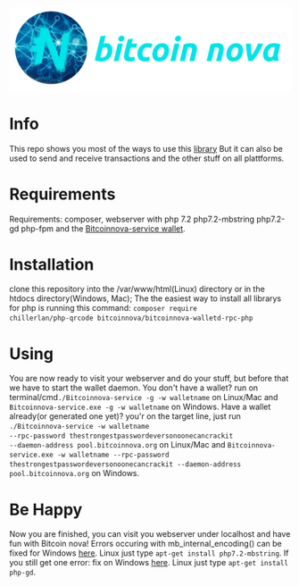 
<p align="center">
  <img src="/img/logo2.png">
</p>

# Info
This repo shows you most of the ways to use this <a href="https://github.com/BitcoinNova/bitcoinnova-walletd-rpc-php/">library</a>
But it can also be used to send and receive transactions and the other stuff on all plattforms.
# Requirements
Requirements: composer, webserver with php 7.2 php7.2-mbstring php7.2-gd php-fpm and the <a href="https://github.com/BitcoinNova/bitcoinnova/releases">Bitcoinnova-service wallet</a>.
# Installation
clone this repository into the /var/www/html(Linux) directory or in the htdocs directory(Windows, Mac);
The the easiest way to install all librarys for php is running this command: <code>composer require chillerlan/php-qrcode bitcoinnova/bitcoinnova-walletd-rpc-php</code>
# Using
You are now ready to visit your webserver and do your stuff, but before that we have to start the wallet daemon.
You don't have a wallet? run on terminal/cmd<code>./Bitcoinnova-service -g -w walletname</code> on Linux/Mac and <code>Bitcoinnova-service.exe -g -w walletname</code> on Windows.
Have a wallet already(or generated one yet)? you'r on the target line, just run
<code>./Bitcoinnova-service -w walletname --rpc-password thestrongestpasswordeversonoonecancrackit --daemon-address pool.bitcoinnova.org</code> on Linux/Mac
and <code>Bitcoinnova-service.exe -w walletname --rpc-password thestrongestpasswordeversonoonecancrackit --daemon-address pool.bitcoinnova.org</code> on Windows.
# Be Happy
Now you are finished, you can visit you webserver under localhost and have fun with Bitcoin nova! Errors occuring with mb_internal_encoding() can be fixed for Windows <a href="http://www.php.net/manual/en/mbstring.installation.php">here</a>. Linux just type <code>apt-get install php7.2-mbstring</code>. If you still get one error: fix on Windows <a href="http://php.net/manual/en/image.installation.php">here</a>. Linux just type <code>apt-get install php-gd</code>.
